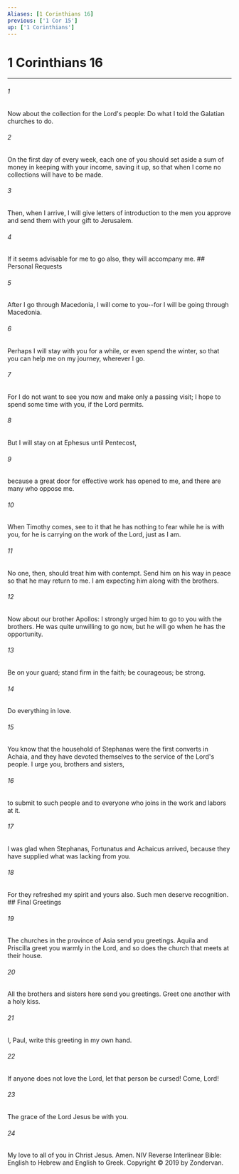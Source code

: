 ```yaml
---
Aliases: [1 Corinthians 16]
previous: ['1 Cor 15']
up: ['1 Corinthians']
---
```

# 1 Corinthians 16

***


###### 1 
Now about the collection for the Lord's people: Do what I told the Galatian churches to do. 

###### 2 
On the first day of every week, each one of you should set aside a sum of money in keeping with your income, saving it up, so that when I come no collections will have to be made. 

###### 3 
Then, when I arrive, I will give letters of introduction to the men you approve and send them with your gift to Jerusalem. 

###### 4 
If it seems advisable for me to go also, they will accompany me. ## Personal Requests 

###### 5 
After I go through Macedonia, I will come to you--for I will be going through Macedonia. 

###### 6 
Perhaps I will stay with you for a while, or even spend the winter, so that you can help me on my journey, wherever I go. 

###### 7 
For I do not want to see you now and make only a passing visit; I hope to spend some time with you, if the Lord permits. 

###### 8 
But I will stay on at Ephesus until Pentecost, 

###### 9 
because a great door for effective work has opened to me, and there are many who oppose me. 

###### 10 
When Timothy comes, see to it that he has nothing to fear while he is with you, for he is carrying on the work of the Lord, just as I am. 

###### 11 
No one, then, should treat him with contempt. Send him on his way in peace so that he may return to me. I am expecting him along with the brothers. 

###### 12 
Now about our brother Apollos: I strongly urged him to go to you with the brothers. He was quite unwilling to go now, but he will go when he has the opportunity. 

###### 13 
Be on your guard; stand firm in the faith; be courageous; be strong. 

###### 14 
Do everything in love. 

###### 15 
You know that the household of Stephanas were the first converts in Achaia, and they have devoted themselves to the service of the Lord's people. I urge you, brothers and sisters, 

###### 16 
to submit to such people and to everyone who joins in the work and labors at it. 

###### 17 
I was glad when Stephanas, Fortunatus and Achaicus arrived, because they have supplied what was lacking from you. 

###### 18 
For they refreshed my spirit and yours also. Such men deserve recognition. ## Final Greetings 

###### 19 
The churches in the province of Asia send you greetings. Aquila and Priscilla greet you warmly in the Lord, and so does the church that meets at their house. 

###### 20 
All the brothers and sisters here send you greetings. Greet one another with a holy kiss. 

###### 21 
I, Paul, write this greeting in my own hand. 

###### 22 
If anyone does not love the Lord, let that person be cursed! Come, Lord! 

###### 23 
The grace of the Lord Jesus be with you. 

###### 24 
My love to all of you in Christ Jesus. Amen. NIV Reverse Interlinear Bible: English to Hebrew and English to Greek. Copyright © 2019 by Zondervan.
